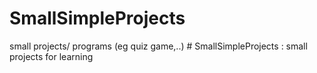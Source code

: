 # SmallSimpleProjects
small projects/ programs (eg quiz game,..)
#   S m a l l S i m p l e P r o j e c t s   :     s m a l l   p r o j e c t s   f o r   l e a r n i n g  
 